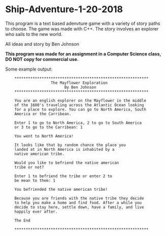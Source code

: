 # Ship-Adventure-1-20-2018

This program is a text based adenvture game with a variety of story paths to choose. The game was made with C++. The story involves an explorer who sails to the new world. 

All ideas and story by Ben Johnson

**This program was made for an assignment in a Computer Science class, DO NOT copy for commercial use.**

Some example output:



        ***********************************************************
                        The Mayflower Exploration
                              By Ben Johnson
        ***********************************************************

        You are an english explorer on the Mayflower in the middle
        of the 1600's traveling across the Atlantic Ocean looking
        for a place to explore. You can go to North America, South
        America or the Carribean.

        Enter 1 to go to North America, 2 to go to South America
        or 3 to go to the Carribean: 1

        You went to North America!

        It looks like that by random chance the place you
        landed at in North America is inhabited by a
        native american tribe.

        Would you like to befriend the native american
        tribe or not?

        Enter 1 to befriend the tribe or enter 2 to
        be mean to them: 1

        You befriended the native american tribe!

        Because you are friends with the native tribe they decide
        to help you make a home and find food. After a while you
        decide to stay here, settle down, have a family, and live
        happily ever after.

        The End

        ***********************************************************



